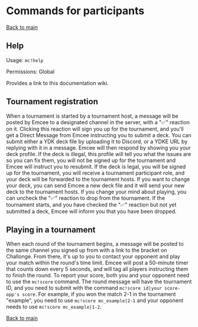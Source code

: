 # Commands for participants

[Back to main](https://github.com/AlphaKretin/emcee-tournament-bot#project-ignis-emcee)

## Help
Usage: `mc!help`

Permissions: Global

Provides a link to this documentation wiki.

## Tournament registration
When a tournament is started by a tournament host, a message will be posted by Emcee to a designated channel in the server, with a "✅" reaction on it. Clicking this reaction will sign you up for the tournament, and you'll get a Direct Message from Emcee instructing you to submit a deck. You can submit either a YDK deck file by uploading it to Discord, or a YDKE URL by replying with it in a message. Emcee will then respond by showing you your deck profile. If the deck is illegal, this profile will tell you what the issues are so you can fix them, you will not be signed up for the tournament and Emcee will instruct you to resubmit. If the deck is legal, you will be signed up for the tournament, you will receive a tournament participant role, and your deck will be forwarded to the tournament hosts. If you want to change your deck, you can send Emcee a new deck file and it will send your new deck to the tournament hosts. If you change your mind about playing, you can uncheck the "✅" reaction to drop from the tournament. If the tournament starts, and you have checked the "✅" reaction but not yet submitted a deck, Emcee will inform you that you have been dropped.

## Playing in a tournament
When each round of the tournament begins, a message will be posted to the same channel you signed up from with a link to the bracket on Challonge. From there, it's up to you to contact your opponent and play your match within the round's time limit. Emcee will post a 50-minute timer that counts down every 5 seconds, and will tag all players instructing them to finish the round. To report your score, both you and your opponent need to use the `mc!score` command. The round message will have the tournament ID, and you need to submit with the command `mc!score id|your score-opp's score`. For example, if you won the match 2-1 in the tournament "example", you need to use `mc!score mc_example|2-1` and your opponent needs to use `mc!score mc_example|1-2`.


[Back to main](https://github.com/AlphaKretin/emcee-tournament-bot#project-ignis-emcee)
